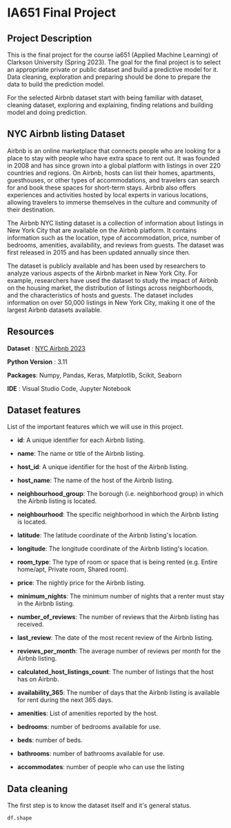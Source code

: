 # IA651 Final Project

## Project Description
This is the final project for the course ia651 (Applied Machine Learning) of Clarkson University (Spring 2023). The goal for the final project is to select an appropriate private or public dataset and build a predictive model for it. Data cleaning, exploration and preparing should be done to prepare the data to build the prediction model. 

For the selected Airbnb dataset start with being familiar with dataset, cleaning dataset, exploring and explaining, finding relations and building model and doing prediction. 

## NYC Airbnb listing Dataset
Airbnb is an online marketplace that connects people who are looking for a place to stay with people who have extra space to rent out. It was founded in 2008 and has since grown into a global platform with listings in over 220 countries and regions. On Airbnb, hosts can list their homes, apartments, guesthouses, or other types of accommodations, and travelers can search for and book these spaces for short-term stays. Airbnb also offers experiences and activities hosted by local experts in various locations, allowing travelers to immerse themselves in the culture and community of their destination.

The Airbnb NYC listing dataset is a collection of information about listings in New York City that are available on the Airbnb platform. It contains information such as the location, type of accommodation, price, number of bedrooms, amenities, availability, and reviews from guests. The dataset was first released in 2015 and has been updated annually since then.

The dataset is publicly available and has been used by researchers to analyze various aspects of the Airbnb market in New York City. For example, researchers have used the dataset to study the impact of Airbnb on the housing market, the distribution of listings across neighborhoods, and the characteristics of hosts and guests. The dataset includes information on over 50,000 listings in New York City, making it one of the largest Airbnb datasets available.

## Resources
**Dataset** : [NYC Airbnb 2023](http://data.insideairbnb.com/united-states/ny/new-york-city/2023-03-06/data/listings.csv.gz/)

**Python Version** : 3.11

**Packages**: Numpy, Pandas, Keras, Matplotlib, Scikit, Seaborn

**IDE** : Visual Studio Code, Jupyter Notebook


## Dataset features

List of the important features which we will use in this project.

* **id**: A unique identifier for each Airbnb listing.
* **name**: The name or title of the Airbnb listing.
* **host_id**: A unique identifier for the host of the Airbnb listing.
* **host_name**: The name of the host of the Airbnb listing.
* **neighbourhood_group**: The borough (i.e. neighborhood group) in which the Airbnb listing is located.
* **neighbourhood**: The specific neighborhood in which the Airbnb listing is located.
* **latitude**: The latitude coordinate of the Airbnb listing's location.
* **longitude**: The longitude coordinate of the Airbnb listing's location.
* **room_type**: The type of room or space that is being rented (e.g. Entire home/apt, Private room, Shared room).
* **price**: The nightly price for the Airbnb listing.
* **minimum_nights**: The minimum number of nights that a renter must stay in the Airbnb listing.
* **number_of_reviews**: The number of reviews that the Airbnb listing has received.
* **last_review**: The date of the most recent review of the Airbnb listing.
* **reviews_per_month**: The average number of reviews per month for the Airbnb listing.
* **calculated_host_listings_count**: The number of listings that the host has on Airbnb.
* **availability_365**: The number of days that the Airbnb listing is available for rent during the next 365 days.

* **amenities**: List of amenities reported by the host.
* **bedrooms**: number of bedrooms available for use.
* **beds**: number of beds.
* **bathrooms**: number of bathrooms available for use.
* **accommodates**: number of people who can use the listing

## Data cleaning

The first step is to know the dataset itself and it's general status. 

```python
df.shape
```





